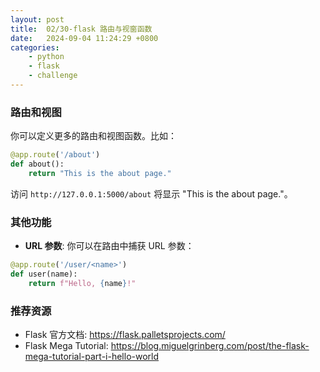```yaml
---
layout: post
title:  02/30-flask 路由与视窗函数
date:   2024-09-04 11:24:29 +0800
categories: 
    - python 
    - flask
    - challenge
---
```


### 路由和视图

你可以定义更多的路由和视图函数。比如：

```python
@app.route('/about')
def about():
    return "This is the about page."
```

访问 `http://127.0.0.1:5000/about` 将显示 "This is the about page."。

### 其他功能

- **URL 参数**: 你可以在路由中捕获 URL 参数：

```python
@app.route('/user/<name>')
def user(name):
    return f"Hello, {name}!"
```

<!-- - **Flask 插件**: Flask 有很多插件，如 `Flask-SQLAlchemy` 进行数据库操作，`Flask-WTF` 进行表单验证等。

### 5. 总结

这是 Flask 的基本操作流程，接下来你可以扩展学习以下内容：

- 使用数据库（例如 SQLite、PostgreSQL）
- 使用 Flask-WTF 处理复杂表单
- 用户认证和登录系统
- 使用蓝图组织代码
- 部署 Flask 应用到生产环境（例如 Heroku、AWS） -->

### 推荐资源
- Flask 官方文档: https://flask.palletsprojects.com/
- Flask Mega Tutorial: https://blog.miguelgrinberg.com/post/the-flask-mega-tutorial-part-i-hello-world